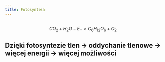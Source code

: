 ```yaml
---
title: Fotosynteza
---
```


## 
$$CO_2 + H_2O -{E}-> C_6H_{12}O_6 + O_2$$
## Dzięki fotosyntezie tlen → oddychanie tlenowe → więcej energii → więcej możliwości
##

